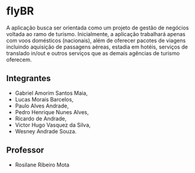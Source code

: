 # flyBR

A aplicação busca ser orientada como um projeto de gestão de negócios voltada ao ramo de turismo. Inicialmente, a aplicação trabalhará apenas com voos domésticos (nacionais), além de oferecer pacotes de viagens incluindo aquisição de passagens aéreas, estadia em hotéis, serviços de translado in/out e outros serviços que as demais agências de turismo oferecem.

## Integrantes

* Gabriel Amorim Santos Maia,
* Lucas Morais Barcelos,
* Paulo Alves Andrade,
* Pedro Henrique Nunes Alves,
* Ricardo de Andrade,
* Victor Hugo Vasquez da Silva,
* Wesney Andrade Souza.

## Professor

* Rosilane Ribeiro Mota
